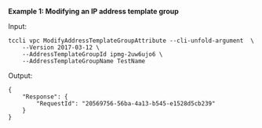 **Example 1: Modifying an IP address template group**



Input: 

```
tccli vpc ModifyAddressTemplateGroupAttribute --cli-unfold-argument  \
    --Version 2017-03-12 \
    --AddressTemplateGroupId ipmg-2uw6ujo6 \
    --AddressTemplateGroupName TestName
```

Output: 
```
{
    "Response": {
        "RequestId": "20569756-56ba-4a13-b545-e1528d5cb239"
    }
}
```

